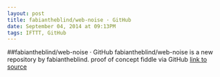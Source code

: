 ```yaml
---
layout: post
title: fabiantheblind/web-noise · GitHub
date: September 04, 2014 at 09:13PM
tags: IFTTT, GitHub
---
```

##fabiantheblind/web-noise · GitHub
fabiantheblind/web-noise is a new repository by fabiantheblind. proof of concept fiddle via GitHub
[link to source](http://ift.tt/1o2o1QD) 
